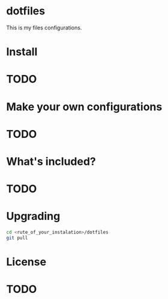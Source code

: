 dotfiles
========
This is my files configurations.

Install
=======
# TODO

Make your own configurations
============================
# TODO

What's included?
================
# TODO

Upgrading
=========
```bash
cd <rute_of_your_instalation>/dotfiles
git pull
```

License
=======
# TODO
